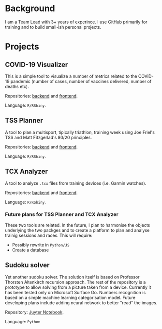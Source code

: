# Background

I am a Team Lead with 3+ years of experince. I use GitHub primarily for training and to build small-ish personal projects.

# Projects

## COVID-19 Visualizer

This is a simple tool to visualize a number of metrics related to the COVID-19 pandemic (number of cases, number of vaccines delivered, number of deaths etc).

Repositories: [backend](https://github.com/theasjblog/covid19_package) and [frontend](https://github.com/theasjblog/covid19Visualizer_app).

Language: `R/RShiny`.

## TSS Planner

A tool to plan a multisport, tipically triathlon, training week using Joe Friel's TSS and Matt Fitzgerlad's 80/20 principles.

Repositories: [backend](https://github.com/theasjblog/tssPlanner_package) and [frontend](https://github.com/theasjblog/tssPlanner_app).

Language: `R/RShiny`.

## TCX Analyzer

A tool to analyze `.tcx` files from training devices (i.e. Garmin watches).

Repositories: [backend](https://github.com/theasjblog/tcx_package) and [frontend](https://github.com/theasjblog/tcx_app).

Language: `R/RShiny`.

### Future plans for TSS Planner and TCX Analyzer

These two tools are related. In the future, I plan to harmonise the objects underlying the two packges and to create a platform to plan and analyse trainig sessions and races. This will require:
- Possibly rewrite in `Python/JS`
- Create a database

## Sudoku solver

Yet another sudoku solver. The solution itself is based on Professor Thorsten Altenkirch recursion approach. The rest of the repository is a prototype to allow solving from a picture taken from a device. Currently it has been tested only on Microsoft Surface Go. Numbers recognition is based on a simple machine learning categorisation model. Future developing plans include adding neural network to better "read" the images.

Repository: [Juyter Notebook](https://github.com/theasjblog/sudokuSolver_py).

Language: `Python`

